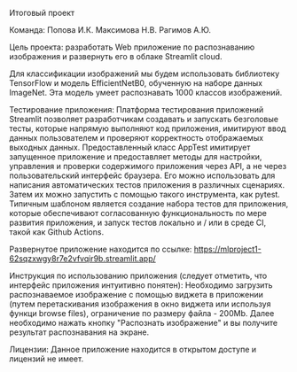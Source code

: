 Итоговый проект 

Команда:
Попова И.К.
Максимова Н.В.
Рагимов А.Ю.

Цель проекта: разработать Web приложение по распознаванию изображения и развернуть его в облаке Streamlit cloud. 

Для классификации изображений мы будем использовать библиотеку TensorFlow и модель EfficientNetB0, обученную на наборе данных ImageNet. Эта модель умеет распознавать 1000 классов изображений.

Тестирование приложения:
Платформа тестирования приложений Streamlit позволяет разработчикам создавать и запускать безголовые тесты, которые напрямую выполняют код приложения, имитируют ввод данных пользователем и проверяют корректность отображаемых выходных данных.
Предоставленный класс AppTest имитирует запущенное приложение и предоставляет методы для настройки, управления и проверки содержимого приложения через API, а не через пользовательский интерфейс браузера. 
Его можно использовать для написания автоматических тестов приложения в различных сценариях. Затем их можно запустить с помощью такого инструмента, как pytest. 
Типичным шаблоном является создание набора тестов для приложения, которые обеспечивают согласованную функциональность по мере развития приложения, и запуск тестов локально и / или в среде CI, такой как Github Actions.


Развернутое приложение находится по ссылке: https://mlproject1-62sqzxwgy8r7e2vfvqir9b.streamlit.app/

Инструкция по использованию приложения (следует отметить, что интерфейс приложения интуитивно понятен):
Необходимо загрузить распознаваемое изображение с помощью виджета в приложении (путем перетаскивания изображения в окно виджета или используя функци browse files), ограничение по размеру файла - 200Mb.
Далее необходимо нажать кнопку "Распознать изображение" и вы получите результат распознавания на экране.

Лицензии:
Данное приложение находится в открытом доступе и лицензий не имеет.
